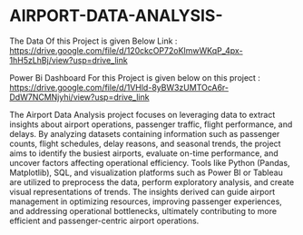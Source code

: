 # AIRPORT-DATA-ANALYSIS-

The Data Of this Project  is given  Below Link :
https://drive.google.com/file/d/120ckcOP72oKImwWKqP_4px-1hH5zLhBj/view?usp=drive_link

Power Bi Dashboard For this Project is given  below on this project :
https://drive.google.com/file/d/1VHld-8yBW3zUMTOcA6r-DdW7NCMNjyhi/view?usp=drive_link

The Airport Data Analysis project focuses on leveraging data to extract insights about airport operations, passenger traffic, flight performance, and delays. By analyzing datasets containing information such as passenger counts, flight schedules, delay reasons, and seasonal trends, the project aims to identify the busiest airports, evaluate on-time performance, and uncover factors affecting operational efficiency. Tools like Python (Pandas, Matplotlib), SQL, and visualization platforms such as Power BI or Tableau are utilized to preprocess the data, perform exploratory analysis, and create visual representations of trends. The insights derived can guide airport management in optimizing resources, improving passenger experiences, and addressing operational bottlenecks, ultimately contributing to more efficient and passenger-centric airport operations.
